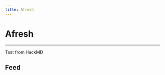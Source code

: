 ```yaml
---
title: Afresh
---
```

# Afresh

---

Test from HackMD

## Feed

<rssapp-wall id="_7HlcJm1FoF7CP2PK"></rssapp-wall><script src="https://widget.rss.app/v1/wall.js" type="text/javascript" async></script>
